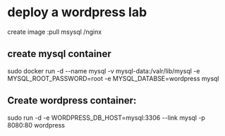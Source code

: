# deploy a wordpress lab 
create image :pull msysql /nginx 

##  create mysql container
sudo docker run -d --name mysql -v mysql-data:/valr/lib/mysql -e MYSQL_ROOT_PASSWORD=root -e MYSQL_DATABSE=wordpress mysql

## Create wordpress container:
sudo run -d -e WORDPRESS_DB_HOST=mysql:3306 --link mysql -p 8080:80 wordpress
